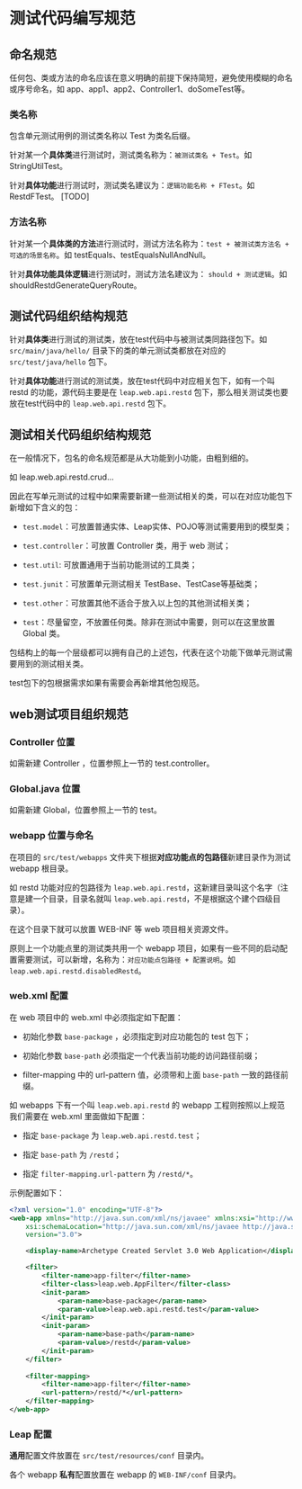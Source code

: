 # 测试代码编写规范

## 命名规范

任何包、类或方法的命名应该在意义明确的前提下保持简短，避免使用模糊的命名或序号命名，如 app、app1、app2、Controller1、doSomeTest等。

### 类名称

包含单元测试用例的测试类名称以 Test 为类名后缀。

针对某一个**具体类**进行测试时，测试类名称为：`被测试类名 + Test`。如 StringUtilTest。

针对**具体功能**进行测试时，测试类名建议为：`逻辑功能名称 + FTest`。如 RestdFTest。 [TODO]

### 方法名称

针对某一个**具体类的方法**进行测试时，测试方法名称为：`test + 被测试类方法名 + 可选的场景名称`。如 testEquals、testEqualsNullAndNull。

针对**具体功能具体逻辑**进行测试时，测试方法名建议为： `should + 测试逻辑`。如 shouldRestdGenerateQueryRoute。

## 测试代码组织结构规范

针对**具体类**进行测试的测试类，放在test代码中与被测试类同路径包下。如 `src/main/java/hello/` 目录下的类的单元测试类都放在对应的 `src/test/java/hello` 包下。

针对**具体功能**进行测试的测试类，放在test代码中对应相关包下，如有一个叫 restd 的功能，源代码主要是在 `leap.web.api.restd` 包下，那么相关测试类也要放在test代码中的 `leap.web.api.restd` 包下。

## 测试相关代码组织结构规范

在一般情况下，包名的命名规范都是从大功能到小功能，由粗到细的。

如 leap.web.api.restd.crud...

因此在写单元测试的过程中如果需要新建一些测试相关的类，可以在对应功能包下新增如下含义的包：

- `test.model`：可放置普通实体、Leap实体、POJO等测试需要用到的模型类；

- `test.controller`：可放置 Controller 类，用于 web 测试；

- `test.util`: 可放置通用于当前功能测试的工具类；

- `test.junit`：可放置单元测试相关 TestBase、TestCase等基础类；

- `test.other`：可放置其他不适合于放入以上包的其他测试相关类；

- `test`：尽量留空，不放置任何类。除非在测试中需要，则可以在这里放置 Global 类。

包结构上的每一个层级都可以拥有自己的上述包，代表在这个功能下做单元测试需要用到的测试相关类。

test包下的包根据需求如果有需要会再新增其他包规范。

## web测试项目组织规范

### Controller 位置

如需新建 Controller ，位置参照上一节的 test.controller。

### Global.java 位置

如需新建 Global，位置参照上一节的 test。

### webapp 位置与命名

在项目的 `src/test/webapps` 文件夹下根据**对应功能点的包路径**新建目录作为测试 webapp 根目录。

如 restd 功能对应的包路径为 `leap.web.api.restd`，这新建目录叫这个名字（注意是建一个目录，目录名就叫 `leap.web.api.restd`，不是根据这个建个四级目录）。

在这个目录下就可以放置 WEB-INF 等 web 项目相关资源文件。

原则上一个功能点里的测试类共用一个 webapp 项目，如果有一些不同的启动配置需要测试，可以新增，名称为：`对应功能点包路径 + 配置说明`。如 `leap.web.api.restd.disabledRestd`。

### web.xml 配置

在 web 项目中的 web.xml 中必须指定如下配置：

- 初始化参数 `base-package` ，必须指定到对应功能包的 test 包下；

- 初始化参数 `base-path` 必须指定一个代表当前功能的访问路径前缀；

- filter-mapping 中的 url-pattern 值，必须带和上面 `base-path` 一致的路径前缀。

如 webapps 下有一个叫 `leap.web.api.restd` 的 webapp 工程则按照以上规范我们需要在 web.xml 里面做如下配置：

- 指定 `base-package` 为 `leap.web.api.restd.test`；

- 指定 `base-path` 为 `/restd`；

- 指定 `filter-mapping.url-pattern` 为 `/restd/*`。

示例配置如下：

```xml
<?xml version="1.0" encoding="UTF-8"?>
<web-app xmlns="http://java.sun.com/xml/ns/javaee" xmlns:xsi="http://www.w3.org/2001/XMLSchema-instance"
	xsi:schemaLocation="http://java.sun.com/xml/ns/javaee http://java.sun.com/xml/ns/javaee/web-app_3_0.xsd"
	version="3.0">

	<display-name>Archetype Created Servlet 3.0 Web Application</display-name>

    <filter>
    	<filter-name>app-filter</filter-name>
        <filter-class>leap.web.AppFilter</filter-class>
        <init-param>
        	<param-name>base-package</param-name>
        	<param-value>leap.web.api.restd.test</param-value>
        </init-param>
        <init-param>
        	<param-name>base-path</param-name>
        	<param-value>/restd</param-value>
        </init-param>
    </filter>
    
    <filter-mapping>
        <filter-name>app-filter</filter-name>
        <url-pattern>/restd/*</url-pattern>
    </filter-mapping>
</web-app>
```

### Leap 配置

**通用**配置文件放置在 `src/test/resources/conf` 目录内。

各个 webapp **私有**配置放置在 webapp 的 `WEB-INF/conf` 目录内。